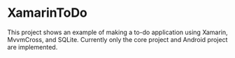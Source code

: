 # XamarinToDo

This project shows an example of making a to-do application using Xamarin, MvvmCross, and SQLite. Currently only the core project and Android project are implemented.